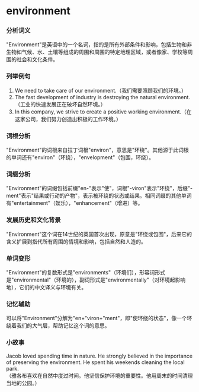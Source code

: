 # environment

### 分析词义

  

"Environment"是英语中的一个名词，指的是所有外部条件和影响，包括生物和非生物如气候、水、土壤等组成的周围和周围的特定地理区域，或者像家、学校等周围的社会和文化条件。

  

### 列举例句

  

1.  We need to take care of our environment.（我们需要照顾我们的环境。）
2.  The fast development of industry is destroying the natural environment.（工业的快速发展正在破坏自然环境。）
3.  In this company, we strive to create a positive working environment.（在这家公司，我们努力创造出积极的工作环境。）

  

### 词根分析

  

"Environment"的词根来自拉丁词根"environ"，意思是"环绕"。其他源于此词根的单词还有"environ"（环绕），"envelopment"（包围，环绕）。

  

### 词缀分析

  

"Environment"的词缀包括前缀"en-"表示"使"，词根"-viron"表示"环绕"，后缀"-ment"表示"结果或行动的产物"，表示被环绕的状态或结果。相同词缀的其他单词有"entertainment"（娱乐），"enhancement"（增进）等。

  

### 发展历史和文化背景

  

"Environment"这个词在14世纪的英国首次出现，原意是"环绕或包围"，后来它的含义扩展到指代所有周围的情境和影响，包括自然和人造的。

  

### 单词变形

  

"Environment"的复数形式是"environments"（环境们），形容词形式是"environmental"（环境的），副词形式是"environmentally"（对环境起影响地），它们的中文译义与环境有关。

  

### 记忆辅助

  

可以将"Environment"分解为"en+"viron+"ment"，即"使环绕的状态"，像一个环绕着我们的大气层，帮助记忆这个词的意思。

  

### 小故事

  

Jacob loved spending time in nature. He strongly believed in the importance of preserving the environment. He spent his weekends cleaning the local park.  
（雅各布喜欢在自然中度过时间。他坚信保护环境的重要性。他用周末的时间清理当地的公园。）
